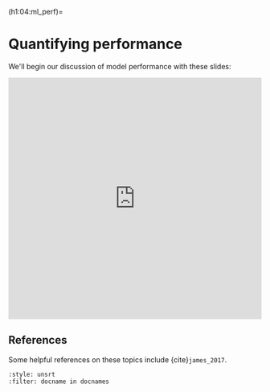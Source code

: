 (h1:04:ml_perf)=
# Quantifying performance

We'll begin our discussion of model performance with these slides:

<iframe src="https://docs.google.com/presentation/d/e/2PACX-1vT5Gw54Phxrh07PEmZWzdWlEQ_7NYjIkr2ObEQY5mE3KkRlhZqOhnRYl49L2ixnSbQzctrYBderb3kd/embed?start=false&loop=false&delayms=3000" frameborder="0" width="100%" height="480" allowfullscreen="true" mozallowfullscreen="true" webkitallowfullscreen="true"></iframe>


## References

Some helpful references on these topics include {cite}`james_2017`.

```{bibliography}
:style: unsrt
:filter: docname in docnames
```

